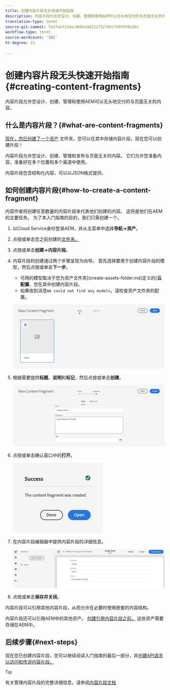 ```yaml
---
title: 创建内容片段无头快速开始指南
description: 内容片段允许您设计、创建、管理和使用AEM可以无头地交付的与页面无关的内容。
translation-type: tm+mt
source-git-commit: fa2fee3139acd60ea96222752785cf397978a2bc
workflow-type: tm+mt
source-wordcount: '392'
ht-degree: 1%

---
```



# 创建内容片段无头快速开始指南{#creating-content-fragments}

内容片段允许您设计、创建、管理和使用AEM可以无头地交付的与页面无关的内容。

## 什么是内容片段？{#what-are-content-fragments}

[现在，您已创建了一个资产](create-assets-folder.md) 文件夹，您可以在其中存储内容片段，现在您可以创建片段！

内容片段允许您设计、创建、管理和发布与页面无关的内容。 它们允许您准备内容，准备好在多个位置和多个渠道中使用。

内容片段包含结构化内容，可以以JSON格式提供。

## 如何创建内容片段{#how-to-create-a-content-fragment}

内容作者将创建任意数量的内容片段来代表他们创建的内容。 这将是他们在AEM的主要任务。 为了本入门指南的目的，我们只需创建一个。

1. 以Cloud Service身份登录AEM，并从主菜单中选择&#x200B;**导航->资产**。
1. 点按或单击您之前创建的[文件夹。](create-assets-folder.md)
1. 点按或单击&#x200B;**创建->内容片段**。
1. 内容片段的创建通过两个步骤呈现为向导。 首先选择要用于创建内容片段的模型，然后点按或单击&#x200B;**下一步**。
   * 可用的模型取决于您为资产文件夹](create-assets-folder.md)定义的&#x200B;[**云配置**，您在其中创建内容片段。
   * 如果收到消息`We could not find any models`，请检查资产文件夹的配置。

   ![选择内容片段模型](../assets/content-fragment-model-select.png)
1. 根据需要提供&#x200B;**标题**、**说明**&#x200B;和&#x200B;**标记**，然后点按或单击&#x200B;**创建**。

   ![创建内容片段](../assets/content-fragment-create.png)
1. 点按或单击确认窗口中的&#x200B;**打开**。

   ![内容片段已创建确认](../assets/content-fragment-confirmation.png)
1. 在内容片段编辑器中提供内容片段的详细信息。

   ![内容片段编辑器](../assets/content-fragment-edit.png)
1. 点按或单击&#x200B;**保存并关闭**。

内容片段可以引用其他内容片段，从而允许在必要时使用嵌套的内容结构。

内容片段还可以引用AEM中的其他资产。 [创建引用内容片段之前，](/help/assets/manage-digital-assets.md) 这些资产需要存储在AEM中。

## 后续步骤{#next-steps}

现在您已创建内容片段，您可以继续阅读入门指南的最后一部分，并[创建API请求以访问和传送内容片段。](create-api-request.md)

>[!TIP]
>
>有关管理内容片段的完整详细信息，请参阅[内容片段文档](/help/assets/content-fragments/content-fragments.md)
